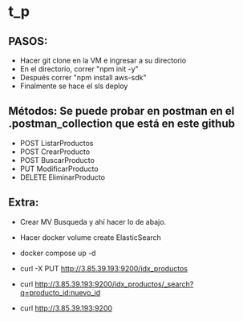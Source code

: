 # t_p

## PASOS:
- Hacer git clone en la VM e ingresar a su directorio
- En el directorio, correr "npm init -y"
- Después correr "npm install aws-sdk"
- Finalmente se hace el sls deploy

## Métodos: Se puede probar en postman en el .postman_collection que está en este github
- POST ListarProductos
- POST CrearProducto
- POST BuscarProducto
- PUT ModificarProducto
- DELETE EliminarProducto


## Extra:
- Crear MV Busqueda y ahí hacer lo de abajo.
- Hacer docker volume create ElasticSearch
- docker compose up -d

- curl -X PUT http://3.85.39.193:9200/idx_productos
- curl http://3.85.39.193:9200/idx_productos/_search?q=producto_id:nuevo_id
- curl http://3.85.39.193:9200
